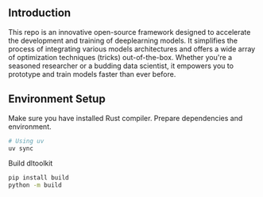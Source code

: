 ## Introduction

This repo is an innovative open-source framework designed to accelerate the development and training of deeplearning models. 
It simplifies the process of integrating various models architectures and offers a wide array of optimization techniques (tricks) out-of-the-box. 
Whether you're a seasoned researcher or a budding data scientist, it empowers you to prototype and train models faster than ever before.

## Environment Setup

Make sure you have installed Rust compiler. Prepare dependencies and environment.

```bash
# Using uv
uv sync
```

Build dltoolkit
```bash
pip install build
python -m build
```
